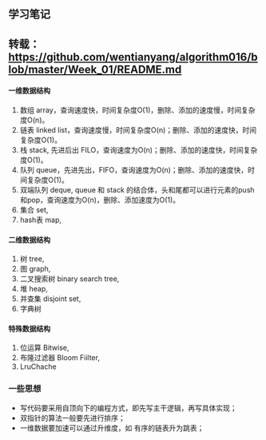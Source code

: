 ## 学习笔记
## 转载：https://github.com/wentianyang/algorithm016/blob/master/Week_01/README.md
#### 一维数据结构
1. 数组 array，查询速度快，时间复杂度O(1)，删除、添加的速度慢，时间复杂度O(n)。
2. 链表 linked list，查询速度慢，时间复杂度O(n)；删除、添加的速度快，时间复杂度O(1)。
3. 栈 stack, 先进后出 FILO，查询速度为O(n)；删除、添加的速度快，时间复杂度O(1)。
4. 队列 queue，先进先出，FIFO，查询速度为O(n)；删除、添加的速度快，时间复杂度O(1)。
5. 双端队列 deque, queue 和 stack 的结合体，头和尾都可以进行元素的push和pop，查询速度为O(n)，删除、添加速度为O(1)。
6. 集合 set,
7. hash表 map,

#### 二维数据结构
1. 树 tree,
2. 图 graph,
3. 二叉搜索树 binary search tree,
4. 堆 heap,
5. 并查集 disjoint set,
6. 字典树

#### 特殊数据结构
1. 位运算 Bitwise,
2. 布隆过滤器 Bloom Fiilter,
3. LruChache

### 一些思想
+ 写代码要采用自顶向下的编程方式，即先写主干逻辑，再写具体实现；
+ 双指针的算法一般要先进行排序；
+ 一维数据要加速可以通过升维度，如 有序的链表升为跳表；
